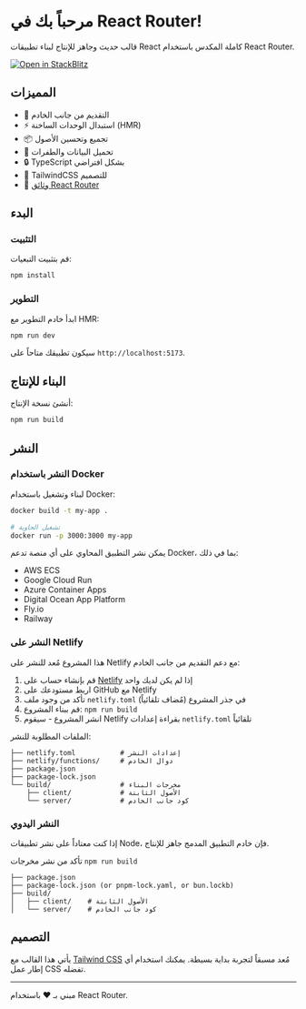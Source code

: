 # مرحباً بك في React Router!

قالب حديث وجاهز للإنتاج لبناء تطبيقات React كاملة المكدس باستخدام React Router.

[![Open in StackBlitz](https://developer.stackblitz.com/img/open_in_stackblitz.svg)](https://stackblitz.com/github/remix-run/react-router-templates/tree/main/default)

## المميزات

- 🚀 التقديم من جانب الخادم
- ⚡️ استبدال الوحدات الساخنة (HMR)
- 📦 تجميع وتحسين الأصول
- 🔄 تحميل البيانات والطفرات
- 🔒 TypeScript بشكل افتراضي
- 🎉 TailwindCSS للتصميم
- 📖 [وثائق React Router](https://reactrouter.com/)

## البدء

### التثبيت

قم بتثبيت التبعيات:

```bash
npm install
```

### التطوير

ابدأ خادم التطوير مع HMR:

```bash
npm run dev
```

سيكون تطبيقك متاحاً على `http://localhost:5173`.

## البناء للإنتاج

أنشئ نسخة الإنتاج:

```bash
npm run build
```

## النشر

### النشر باستخدام Docker

لبناء وتشغيل باستخدام Docker:

```bash
docker build -t my-app .

# تشغيل الحاوية
docker run -p 3000:3000 my-app
```

يمكن نشر التطبيق المحاوي على أي منصة تدعم Docker، بما في ذلك:

- AWS ECS
- Google Cloud Run
- Azure Container Apps
- Digital Ocean App Platform
- Fly.io
- Railway

### النشر على Netlify

هذا المشروع مُعد للنشر على Netlify مع دعم التقديم من جانب الخادم:

1. قم بإنشاء حساب على [Netlify](https://netlify.com) إذا لم يكن لديك واحد
2. اربط مستودعك على GitHub مع Netlify
3. تأكد من وجود ملف `netlify.toml` في جذر المشروع (مُضاف تلقائياً)
4. قم ببناء المشروع: `npm run build`
5. انشر المشروع - سيقوم Netlify بقراءة إعدادات `netlify.toml` تلقائياً

الملفات المطلوبة للنشر:

```
├── netlify.toml           # إعدادات النشر
├── netlify/functions/     # دوال الخادم
├── package.json
├── package-lock.json
└── build/                 # مخرجات البناء
    ├── client/            # الأصول الثابتة
    └── server/            # كود جانب الخادم
```

### النشر اليدوي

إذا كنت معتاداً على نشر تطبيقات Node، فإن خادم التطبيق المدمج جاهز للإنتاج.

تأكد من نشر مخرجات `npm run build`

```
├── package.json
├── package-lock.json (or pnpm-lock.yaml, or bun.lockb)
├── build/
│   ├── client/    # الأصول الثابتة
│   └── server/    # كود جانب الخادم
```

## التصميم

يأتي هذا القالب مع [Tailwind CSS](https://tailwindcss.com/) مُعد مسبقاً لتجربة بداية بسيطة. يمكنك استخدام أي إطار عمل CSS تفضله.

---

مبني بـ ❤️ باستخدام React Router.
